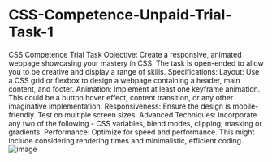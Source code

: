 # CSS-Competence-Unpaid-Trial-Task-1
CSS Competence Trial Task
Objective: Create a responsive, animated webpage showcasing your mastery in CSS. The task is open-ended to allow you to be creative and display a range of skills.
Specifications:
Layout: Use a CSS grid or flexbox to design a webpage containing a header, main content, and footer.
Animation: Implement at least one keyframe animation. This could be a button hover effect, content transition, or any other imaginative implementation.
Responsiveness: Ensure the design is mobile-friendly. Test on multiple screen sizes.
Advanced Techniques: Incorporate any two of the following - CSS variables, blend modes, clipping, masking or gradients.
Performance: Optimize for speed and performance. This might include considering rendering times and minimalistic, efficient coding.![image](https://github.com/SonwabileLanga/CSS-Competence-Unpaid-Trial-Task-1/assets/40062143/d827bc46-4f1e-4582-af63-a6c59b692702)

